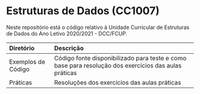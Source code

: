 # Estruturas de Dados (CC1007)
Neste repositório está o código relativo à Unidade Curricular de Estruturas de Dados do Ano Letivo 2020/2021 - DCC/FCUP.

| Diretório           | Descrição |
| :------------------ | :------------------------------------------------------------------------------------------------------ |
| Exemplos de Código  | Código fonte disponibilizado para teste e como base para resolução dos exercícios das aulas práticas |
| Práticas            | Resoluções dos exercícios das aulas práticas |
